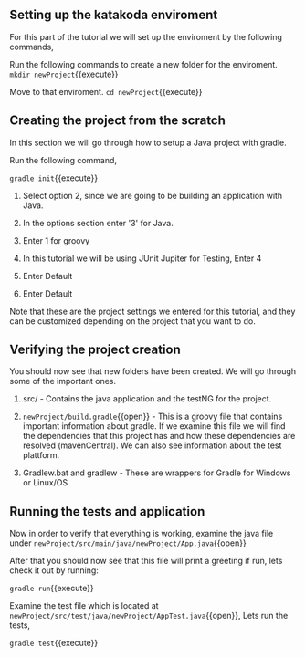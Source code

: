 
## Setting up the katakoda enviroment
For this part of the tutorial we will set up the enviroment by the following commands,

Run the following commands to create a new folder for the enviroment.
`mkdir newProject`{{execute}}

Move to that enviroment.
`cd newProject`{{execute}}


## Creating the project from the scratch
In this section we will go through how to setup a Java project with gradle.

Run the following command,

`gradle init`{{execute}}

1. Select option 2, since we are going to be building an application with Java.

2. In the options section enter '3' for Java.

3. Enter 1 for groovy

5. In this tutorial we will be using JUnit Jupiter for Testing, Enter 4

6. Enter Default

7. Enter Default


Note that these are the project settings we entered for this tutorial, and they can be customized depending on the project that you want to do.

## Verifying the project creation

You should now see that new folders have been created. We will go through some of the important ones.

1. src/ - Contains the java application and the testNG for the project.

2. `newProject/build.gradle`{{open}} - This is a groovy file that contains important information about gradle.
If we examine this file we will find the dependencies that this project has and how these dependencies are resolved (mavenCentral). We can also see information about the test plattform.

3. Gradlew.bat and gradlew - These are wrappers for Gradle for Windows or Linux/OS


## Running the tests and application
Now in order to verify that everything is working, examine the java file under `newProject/src/main/java/newProject/App.java`{{open}}

After that you should now see that this file will print a greeting if run, lets check it out by running:

`gradle run`{{execute}}

Examine the test file which is located at `newProject/src/test/java/newProject/AppTest.java`{{open}},
Lets run the tests,

`gradle test`{{execute}}
